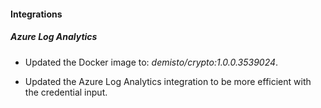 
#### Integrations

##### Azure Log Analytics
- Updated the Docker image to: *demisto/crypto:1.0.0.3539024*.

- Updated the Azure Log Analytics integration to be more efficient with the credential input.
